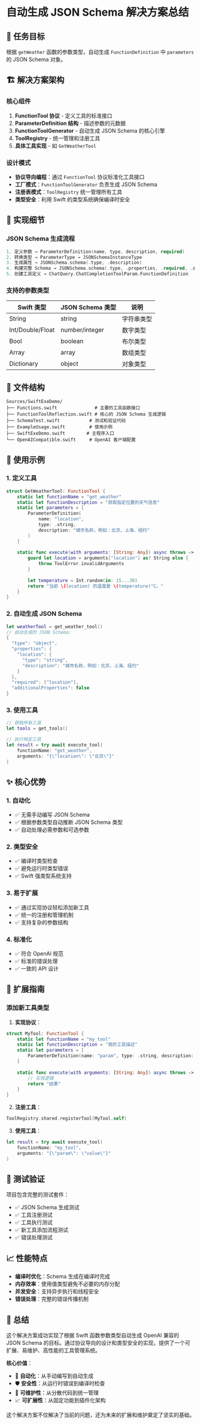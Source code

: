 # 自动生成 JSON Schema 解决方案总结

## 🎯 任务目标

根据 `getWeather` 函数的参数类型，自动生成 `FunctionDefinition` 中 `parameters` 的 JSON Schema 对象。

## 🏗️ 解决方案架构

### 核心组件

1. **FunctionTool 协议** - 定义工具的标准接口
2. **ParameterDefinition 结构** - 描述参数的元数据
3. **FunctionToolGenerator** - 自动生成 JSON Schema 的核心引擎
4. **ToolRegistry** - 统一管理和注册工具
5. **具体工具实现** - 如 `GetWeatherTool`

### 设计模式

- **协议导向编程**：通过 `FunctionTool` 协议标准化工具接口
- **工厂模式**：`FunctionToolGenerator` 负责生成 JSON Schema
- **注册表模式**：`ToolRegistry` 统一管理所有工具
- **类型安全**：利用 Swift 的类型系统确保编译时安全

## 🔧 实现细节

### JSON Schema 生成流程

```swift
1. 定义参数 → ParameterDefinition(name, type, description, required)
2. 转换类型 → ParameterType → JSONSchemaInstanceType
3. 生成属性 → JSONSchema.schema(.type, .description)
4. 构建完整 Schema → JSONSchema.schema(.type, .properties, .required, .additionalProperties)
5. 创建工具定义 → ChatQuery.ChatCompletionToolParam.FunctionDefinition
```

### 支持的参数类型

| Swift 类型 | JSON Schema 类型 | 说明 |
|-----------|----------------|------|
| String | string | 字符串类型 |
| Int/Double/Float | number/integer | 数字类型 |
| Bool | boolean | 布尔类型 |
| Array | array | 数组类型 |
| Dictionary | object | 对象类型 |

## 📁 文件结构

```
Sources/SwiftExeDemo/
├── Functions.swift              # 主要的工具函数接口
├── FunctionToolReflection.swift # 核心的 JSON Schema 生成逻辑
├── SchemaTest.swift           # 测试和验证代码
├── ExampleUsage.swift         # 使用示例
├── SwiftExeDemo.swift        # 主程序入口
└── OpenAICompatible.swift     # OpenAI 客户端配置
```

## 🚀 使用示例

### 1. 定义工具

```swift
struct GetWeatherTool: FunctionTool {
    static let functionName = "get_weather"
    static let functionDescription = "获取指定位置的天气信息"
    static let parameters = [
        ParameterDefinition(
            name: "location",
            type: .string,
            description: "城市名称，例如：北京、上海、纽约"
        )
    ]
    
    static func execute(with arguments: [String: Any]) async throws -> String {
        guard let location = arguments["location"] as? String else {
            throw ToolError.invalidArguments
        }
        
        let temperature = Int.random(in: 15...30)
        return "当前 \(location) 的温度是 \(temperature)°C。"
    }
}
```

### 2. 自动生成 JSON Schema

```swift
let weatherTool = get_weather_tool()
// 自动生成的 JSON Schema:
{
  "type": "object",
  "properties": {
    "location": {
      "type": "string",
      "description": "城市名称，例如：北京、上海、纽约"
    }
  },
  "required": ["location"],
  "additionalProperties": false
}
```

### 3. 使用工具

```swift
// 获取所有工具
let tools = get_tools()

// 执行特定工具
let result = try await execute_tool(
    functionName: "get_weather",
    arguments: "{\"location\": \"北京\"}"
)
```

## ✨ 核心优势

### 1. 自动化
- ✅ 无需手动编写 JSON Schema
- ✅ 根据参数类型自动推断 JSON Schema 类型
- ✅ 自动处理必需参数和可选参数

### 2. 类型安全
- ✅ 编译时类型检查
- ✅ 避免运行时类型错误
- ✅ Swift 强类型系统支持

### 3. 易于扩展
- ✅ 通过实现协议轻松添加新工具
- ✅ 统一的注册和管理机制
- ✅ 支持复杂的参数结构

### 4. 标准化
- ✅ 符合 OpenAI 规范
- ✅ 标准的错误处理
- ✅ 一致的 API 设计

## 🔄 扩展指南

### 添加新工具类型

1. **实现协议**：
```swift
struct MyTool: FunctionTool {
    static let functionName = "my_tool"
    static let functionDescription = "我的工具描述"
    static let parameters = [
        ParameterDefinition(name: "param", type: .string, description: "参数描述")
    ]
    
    static func execute(with arguments: [String: Any]) async throws -> String {
        // 实现逻辑
        return "结果"
    }
}
```

2. **注册工具**：
```swift
ToolRegistry.shared.registerTool(MyTool.self)
```

3. **使用工具**：
```swift
let result = try await execute_tool(
    functionName: "my_tool",
    arguments: "{\"param\": \"value\"}"
)
```

## 🧪 测试验证

项目包含完整的测试套件：

- ✅ JSON Schema 生成测试
- ✅ 工具注册测试
- ✅ 工具执行测试
- ✅ 新工具添加流程测试
- ✅ 错误处理测试

## 📈 性能特点

- **编译时优化**：Schema 生成在编译时完成
- **内存效率**：使用值类型避免不必要的内存分配
- **并发安全**：支持异步执行和线程安全
- **错误处理**：完整的错误传播机制

## 🎉 总结

这个解决方案成功实现了根据 Swift 函数参数类型自动生成 OpenAI 兼容的 JSON Schema 的目标。通过协议导向的设计和类型安全的实现，提供了一个可扩展、易维护、高性能的工具管理系统。

**核心价值**：
- 🚀 **自动化**：从手动编写到自动生成
- 🛡️ **安全性**：从运行时错误到编译时检查
- 🔧 **可维护性**：从分散代码到统一管理
- 📈 **可扩展性**：从固定功能到插件化架构

这个解决方案不仅解决了当前的问题，还为未来的扩展和维护奠定了坚实的基础。